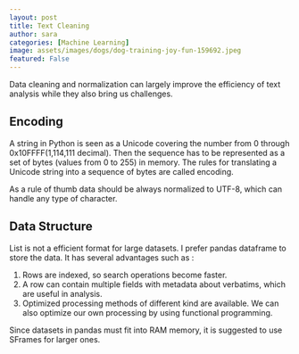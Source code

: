 ```yaml
---
layout: post
title: Text Cleaning
author: sara
categories: [Machine Learning]
image: assets/images/dogs/dog-training-joy-fun-159692.jpeg
featured: False
---
```

Data cleaning and normalization can largely improve the efficiency of text analysis while they also bring us challenges.

## Encoding

A string in Python is seen as a Unicode covering the number from 0 through 0x10FFFF(1,114,111 decimal). Then the sequence has to be represented as a set of bytes (values from 0 to 255) in memory. The rules for translating a Unicode string into a sequence of bytes are called encoding.

As a rule of thumb data should be always normalized to UTF-8, which can handle any type of character.

## Data Structure

List is not a efficient format for large datasets. I prefer pandas dataframe to store the data. It has several advantages such as :

1. Rows are indexed, so search operations become faster.
2. A row can contain multiple fields with metadata about verbatims, which are useful in analysis.
3. Optimized processing methods of different kind are available. We can also optimize our own processing by using functional programming.

Since datasets in pandas must fit into RAM memory, it is suggested to use SFrames for larger ones.